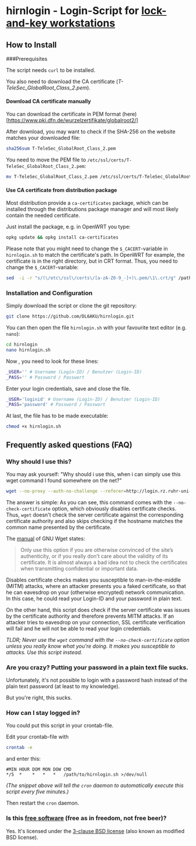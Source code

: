 hirnlogin - Login-Script for [lock-and-key workstations](http://www.rz.ruhr-uni-bochum.de/dienste/netze/hirnport.html#LockAndKey)
==================================================

How to Install
----------------------------

###Prerequisites

The script needs ```curl``` to be installed.

You also need to download the CA certificate (*T-TeleSec_GlobalRoot_Class_2.pem*).

#### Download CA certificate manually

You can download the certificate in PEM format (here)[https://www.pki.dfn.de/wurzelzertifikate/globalroot2/]

After download, you may want to check if the SHA-256 on the website matches your downloaded file:
```bash
sha256sum T-TeleSec_GlobalRoot_Class_2.pem
```

You need to move the PEM file to ```/etc/ssl/certs/T-TeleSec_GlobalRoot_Class_2.pem```:
```bash
mv T-TeleSec_GlobalRoot_Class_2.pem /etc/ssl/certs/T-TeleSec_GlobalRoot_Class_2.pem
```

#### Use CA certificate from distribution package

Most distribution provide a `ca-certificates` package, which can be installed through the distributions package manager and will most likely contain the needed certificate.

Just install the package, e.g. in OpenWRT you type:
```bash
opkg update && opkg install ca-certificates
```

Please note that you might need to change the `$_CACERT`-variable in `hirnlogin.sh` to match the certificate's path. In OpenWRT for example, the certificate is in the right directory, but in CRT format. Thus, you need to change the `$_CACERT`-variable:
```bash
sed  -i -r "s/(\/etc\/ssl\/certs\/[a-zA-Z0-9_-]+)\.pem/\1\.crt/g" /path/to/hirnlogin.sh
```


### Installation and Configuration

Simply download the script or clone the git repository:

```bash
git clone https://github.com/DL6AKU/hirnlogin.git
```

You can then open the file ```hirnlogin.sh``` with your favourite text editor (e.g. ```nano```):
```bash
cd hirnlogin
nano hirnlogin.sh
```

Now , you need to look for these lines:
```bash
_USER='' # Username (Login-ID) / Benutzer (Login-ID)
_PASS='' # Password / Passwort
```

Enter your login credentials, save and close the file.
```bash
_USER='loginid' # Username (Login-ID) / Benutzer (Login-ID)
_PASS='password' # Password / Passwort
```

At last, the file has to be made executable:
```bash
chmod +x hirnlogin.sh
```


Frequently asked questions (FAQ)
--------------------------------------

### Why should I use this?

You may ask yourself: "Why should i use this, when i can simply use this wget command I found somewhere on the net?"

```bash
wget --no-proxy --auth-no-challenge --referer=http://login.rz.ruhr-uni-bochum.de/cgi-bin/start --secure-protocol=auto --no-check-certificate https://login.rz.ruhr-uni-bochum.de/cgi-bin/laklogin --post-data="loginid=LOGIN-ID&password=PASSWORT&action=Login" --delete-after
```

The answer is simple: As you can see, this command comes with the ```--no-check-certificate``` option, which obviously disables certificate checks. Thus, ```wget``` doesn't check the server certificate against the corresponding certificate authority and also skips checking if the hostname matches the common name presented by the certificate.

The [manual](http://www.gnu.org/software/wget/manual/html_node/HTTPS-_0028SSL_002fTLS_0029-Options.html) of GNU Wget states:
> Only use this option if you are otherwise convinced of the site’s authenticity, or if you really don’t care about the validity of its certificate. It is almost always a bad idea not to check the certificates when transmitting confidential or important data. 

Disables certificate checks makes you susceptible to man-in-the-middle (MITM) attacks, where an attacker presents you a faked certificate, so that he can eavesdrop on your (otherwise encrypted) network communication. In this case, he could read your Login-ID and your password in plain text.

On the other hand, this script does check if the server certificate was issues by the certificate authority and therefore prevents MITM attacks. If an attacker tries to eavesdrop on your connection, SSL certificate verification will fail and he will not be able to read your login credentials.

*TLDR; Never use the ```wget``` command with the ```--no-check-certificate``` option unless you really know what you're doing. It makes you susceptible to attacks. Use this script instead.*

### Are you crazy? Putting your password in a plain text file sucks.

Unfortunately, it's not possible to login with a password hash instead of the plain text password (at least to my knowledge).

But you're right, this sucks.

### How can I stay logged in?

You could put this script in your crontab-file.

Edit your crontab-file with
```bash
crontab -e
```
and enter this:

```cron
#MIN HOUR DOM MON DOW CMD
*/5  *    *   *   *   /path/to/hirnlogin.sh >/dev/null
```

*(The snippet above will tell the ```cron``` daemon to automatically execute this script every five minutes.)*

Then restart the ```cron``` daemon.

### Is this [free software](http://fsfe.org/about/basics/freesoftware.html) (free as in freedom, not free beer)?

Yes. It's licensed under the [3-clause BSD license](http://opensource.org/licenses/BSD-3-Clause) (also known as modified BSD license).

